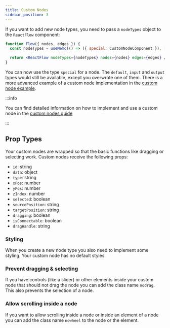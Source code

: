 ```yaml
---
title: Custom Nodes
sidebar_position: 3
---
```


If you want to add new node types, you need to pass a `nodeTypes` object to the `ReactFlow` component:

```jsx
function Flow({ nodes, edges }) {
  const nodeTypes = useMemo(() => ({ special: CustomNodeComponent }), []);

  return <ReactFlow nodeTypes={nodeTypes} nodes={nodes} edges={edges} />;
}
```

You can now use the type `special` for a node.
The `default`, `input` and `output` types would still be available, except you overwrote one of them.
There is a more advanced example of a custom node implementation in the [custom node example](/docs/examples/custom-node).

:::info

You can find detailed information on how to implement and use a custom node in the [custom nodes guide](/docs/guides/custom-nodes)

:::

## Prop Types

Your custom nodes are wrapped so that the basic functions like dragging or selecting work. Custom nodes receive the following props:

- `id`: string
- `data`: object
- `type`: string
- `xPos`: number
- `yPos`: number
- `zIndex`: number
- `selected`: boolean
- `sourcePosition`: string
- `targetPosition`: string
- `dragging`: boolean
- `isConnectable`: boolean
- `dragHandle`: string

### Styling

When you create a new node type you also need to implement some styling. Your custom node has no default styles.

### Prevent dragging & selecting

If you have controls (like a slider) or other elements inside your custom node that should not drag the node you can add the class name `nodrag`. This also prevents the selection of a node.

### Allow scrolling inside a node

If you want to allow scrolling inside a node or inside an element of a node you can add the class name `nowheel` to the node or the element.
